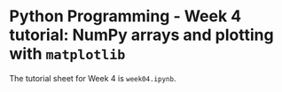 # Python Programming - Week 4 tutorial: NumPy arrays and plotting with `matplotlib`

The tutorial sheet for Week 4 is `week04.ipynb`.
